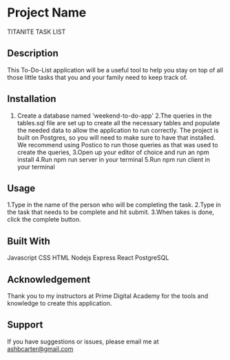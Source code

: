 # Project Name

TITANITE TASK LIST

## Description

This To-Do-List application will be a useful tool to help you stay on top of all those little tasks that you and your family need to keep track of.   

## Installation

1. Create a database named 'weekend-to-do-app'
2.The queries in the tables.sql file are set up to create all the necessary tables and populate the needed data to allow the application to run correctly. The project is built on Postgres, so you will need to make sure to have that installed. We recommend using Postico to run those queries as that was used to create the queries,
3.Open up your editor of choice and run an npm install
4.Run npm run server in your terminal
5.Run npm run client in your terminal

## Usage

1.Type in the name of the person who will be completing the task.
2.Type in the task that needs to be complete and hit submit. 
3.When takes is done, click the complete button.

## Built With

Javascript
CSS
HTML
Nodejs
Express
React
PostgreSQL

## Acknowledgement

Thank you to my instructors at Prime Digital Academy for the tools and knowledge to create this application.

## Support

If you have suggestions or issues, please email me at ashbcarter@gmail.com